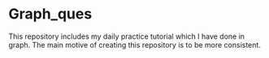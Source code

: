 # Graph_ques
This repository includes my daily practice tutorial which I have done in graph. The main motive of creating this repository is to be more consistent.
